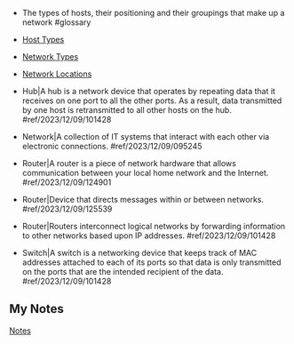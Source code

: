 - The types of hosts, their positioning and their groupings that make up a network #glossary

- [Host Types](network-nodes.md)
- [Network Types](network-types.md)
- [Network Locations](network-locations.md)
- Hub|A hub is a network device that operates by repeating data that it receives on one port to all the other ports. As a result, data transmitted by one host is retransmitted to all other hosts on the hub. #ref/2023/12/09/101428
- Network|A collection of IT systems that interact with each other via electronic connections. #ref/2023/12/09/095245
- Router|A router is a piece of network hardware that allows communication between your local home network and the Internet. #ref/2023/12/09/124901
- Router|Device that directs messages within or between networks. #ref/2023/12/09/125539
- Router|Routers interconnect logical networks by forwarding information to other networks based upon IP addresses. #ref/2023/12/09/101428
- Switch|A switch is a networking device that keeps track of MAC addresses attached to each of its ports so that data is only transmitted on the ports that are the intended recipient of the data. #ref/2023/12/09/101428
## My Notes
[Notes](mynotes/network-components-notes.md)
